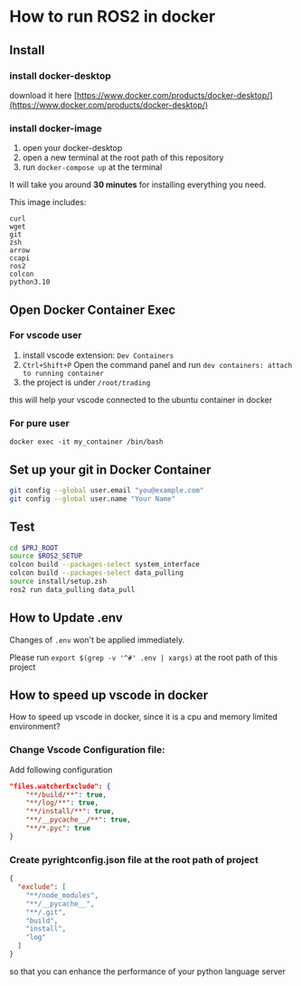 # How to run ROS2 in docker

## Install 

### install docker-desktop

download it here [https://www.docker.com/products/docker-desktop/](https://www.docker.com/products/docker-desktop/)

### install docker-image

1. open your docker-desktop 
2. open a new terminal at the root path of this repository 
3. run `docker-compose up` at the terminal

It will take you around **30 minutes** for installing everything you need.

This image includes:

```
curl
wget
git
zsh
arrow
ccapi
ros2
colcon
python3.10
```

## Open Docker Container Exec

### For vscode user

1. install vscode extension: `Dev Containers`
2. `Ctrl+Shift+P` Open the command panel and run `dev containers: attach to running container`
3. the project is under `/root/trading`

this will help your vscode connected to the ubuntu container in docker

### For pure user

`docker exec -it my_container /bin/bash`

## Set up your git in Docker Container

```sh
git config --global user.email "you@example.com"
git config --global user.name "Your Name"
```

## Test

```sh
cd $PRJ_ROOT
source $ROS2_SETUP
colcon build --packages-select system_interface
colcon build --packages-select data_pulling
source install/setup.zsh
ros2 run data_pulling data_pull
```

## How to Update .env

Changes of `.env` won't be applied immediately. 

Please run `export $(grep -v '^#' .env | xargs)` at the root path of this project

## How to speed up vscode in docker

How to speed up vscode in docker, since it is a cpu and memory limited environment?

### Change Vscode Configuration file:

Add following configuration

```json
"files.watcherExclude": {
    "**/build/**": true,
    "**/log/**": true,
    "**/install/**": true,
    "**/__pycache__/**": true,
    "**/*.pyc": true
}
```

### Create pyrightconfig.json file at the root path of project

```json
{
  "exclude": [
    "**/node_modules",
    "**/__pycache__",
    "**/.git",
    "build",
    "install",
    "log"
  ]
}
```

so that you can enhance the performance of your python language server

